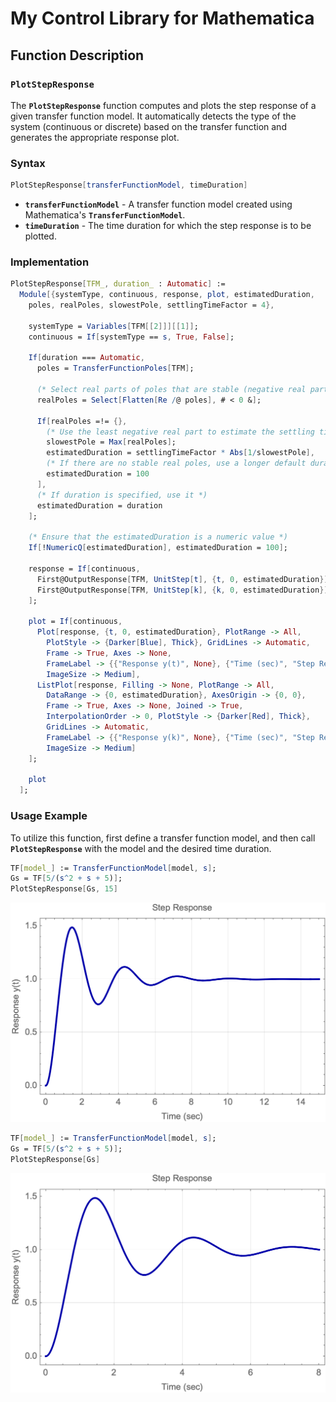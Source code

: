 # My Control Library for Mathematica

## ****Function Description****

### **`PlotStepResponse`**

The **`PlotStepResponse`** function computes and plots the step response of a given transfer function model. It automatically detects the type of the system (continuous or discrete) based on the transfer function and generates the appropriate response plot.

### Syntax

```mathematica
PlotStepResponse[transferFunctionModel, timeDuration]
```

- **`transferFunctionModel`** - A transfer function model created using Mathematica's **`TransferFunctionModel`**.
- **`timeDuration`** - The time duration for which the step response is to be plotted.

### Implementation

```mathematica
PlotStepResponse[TFM_, duration_ : Automatic] := 
  Module[{systemType, continuous, response, plot, estimatedDuration, 
    poles, realPoles, slowestPole, settlingTimeFactor = 4},
    
    systemType = Variables[TFM[[2]]][[1]];
    continuous = If[systemType == s, True, False];

    If[duration === Automatic,
      poles = TransferFunctionPoles[TFM];

      (* Select real parts of poles that are stable (negative real part) *)
      realPoles = Select[Flatten[Re /@ poles], # < 0 &];
      
      If[realPoles =!= {},
        (* Use the least negative real part to estimate the settling time *)
        slowestPole = Max[realPoles];
        estimatedDuration = settlingTimeFactor * Abs[1/slowestPole],
        (* If there are no stable real poles, use a longer default duration *)
        estimatedDuration = 100
      ],
      (* If duration is specified, use it *)
      estimatedDuration = duration
    ];

    (* Ensure that the estimatedDuration is a numeric value *)
    If[!NumericQ[estimatedDuration], estimatedDuration = 100];

    response = If[continuous, 
      First@OutputResponse[TFM, UnitStep[t], {t, 0, estimatedDuration}],
      First@OutputResponse[TFM, UnitStep[k], {k, 0, estimatedDuration}]
    ];

    plot = If[continuous, 
      Plot[response, {t, 0, estimatedDuration}, PlotRange -> All, 
        PlotStyle -> {Darker[Blue], Thick}, GridLines -> Automatic, 
        Frame -> True, Axes -> None, 
        FrameLabel -> {{"Response y(t)", None}, {"Time (sec)", "Step Response"}}, 
        ImageSize -> Medium],
      ListPlot[response, Filling -> None, PlotRange -> All, 
        DataRange -> {0, estimatedDuration}, AxesOrigin -> {0, 0}, 
        Frame -> True, Axes -> None, Joined -> True, 
        InterpolationOrder -> 0, PlotStyle -> {Darker[Red], Thick}, 
        GridLines -> Automatic, 
        FrameLabel -> {{"Response y(k)", None}, {"Time (sec)", "Step Response"}}, 
        ImageSize -> Medium]
    ];

    plot
  ];
```

### **Usage Example**

To utilize this function, first define a transfer function model, and then call **`PlotStepResponse`** with the model and the desired time duration.

```mathematica
TF[model_] := TransferFunctionModel[model, s];
Gs = TF[5/(s^2 + s + 5)];
PlotStepResponse[Gs, 15]
```

![Untitled](Untitled.png)

```mathematica
TF[model_] := TransferFunctionModel[model, s];
Gs = TF[5/(s^2 + s + 5)];
PlotStepResponse[Gs]
```

![Untitled](Untitled1.png)
